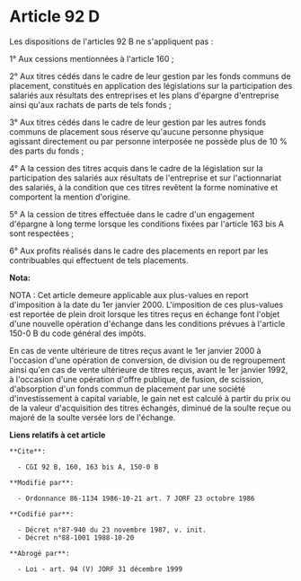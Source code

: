 # Article 92 D

Les dispositions de l'articles 92 B ne s'appliquent pas :

1° Aux cessions mentionnées à l'article 160 ;

2° Aux titres cédés dans le cadre de leur gestion par les fonds communs de placement, constitués en application des
législations sur la participation des salariés aux résultats des entreprises et les plans d'épargne d'entreprise ainsi qu'aux
rachats de parts de tels fonds ;

3° Aux titres cédés dans le cadre de leur gestion par les autres fonds communs de placement sous réserve qu'aucune personne
physique agissant directement ou par personne interposée ne possède plus de 10 % des parts du fonds ;

4° A la cession des titres acquis dans le cadre de la législation sur la participation des salariés aux résultats de
l'entreprise et sur l'actionnariat des salariés, à la condition que ces titres revêtent la forme nominative et comportent la
mention d'origine.

5° A la cession de titres effectuée dans le cadre d'un engagement d'épargne à long terme lorsque les conditions fixées par
l'article 163 bis A sont respectées ;

6° Aux profits réalisés dans le cadre des placements en report par les contribuables qui effectuent de tels placements.

**Nota:**

NOTA : Cet article demeure applicable aux plus-values en report d'imposition à la date du 1er janvier 2000. L'imposition de
ces plus-values est reportée de plein droit lorsque les titres reçus en échange font l'objet d'une nouvelle opération
d'échange dans les conditions prévues à l'article 150-0 B du code général des impôts.

En cas de vente ultérieure de titres reçus avant le 1er janvier 2000 à l'occasion d'une opération de conversion, de division
ou de regroupement ainsi qu'en cas de vente ultérieure de titres reçus, avant le 1er janvier 1992, à l'occasion d'une
opération d'offre publique, de fusion, de scission, d'absorption d'un fonds commun de placement par une société
d'investissement à capital variable, le gain net est calculé à partir du prix ou de la valeur d'acquisition des titres
échangés, diminué de la soulte reçue ou majoré de la soulte versée lors de l'échange.

**Liens relatifs à cet article**

	**Cite**:

	  - CGI 92 B, 160, 163 bis A, 150-0 B

	**Modifié par**:

	  - Ordonnance 86-1134 1986-10-21 art. 7 JORF 23 octobre 1986

	**Codifié par**:

	  - Décret n°87-940 du 23 novembre 1987, v. init.
	  - Décret n°88-1001 1988-10-20

	**Abrogé par**:

	  - Loi - art. 94 (V) JORF 31 décembre 1999
